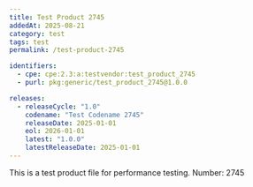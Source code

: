 ```yaml
---
title: Test Product 2745
addedAt: 2025-08-21
category: test
tags: test
permalink: /test-product-2745

identifiers:
  - cpe: cpe:2.3:a:testvendor:test_product_2745
  - purl: pkg:generic/test_product_2745@1.0.0

releases:
  - releaseCycle: "1.0"
    codename: "Test Codename 2745"
    releaseDate: 2025-01-01
    eol: 2026-01-01
    latest: "1.0.0"
    latestReleaseDate: 2025-01-01
---
```


This is a test product file for performance testing. Number: 2745
